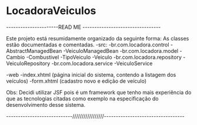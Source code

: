 # LocadoraVeiculos
----------------------READ ME ---------------------------------


Este projeto está resumidamente organizado da seguinte forma:
 As classes estão documentadas e comentadas.
-src:
   -br.com.locadora.control
     -AbstractManagedBean
     -VeiculoManagedBean
   -br.com.locadora.model
      -Cambio
      -Combustivel
      -TipoVeiculo
      -Veiculo
   -br.com.locadora.repository
      -VeiculoRepository
   -br.com.locadora.service
      -VeiculoService


-web
   -index.xhtml (página inicial do sistema, contendo a listagem dos veículos)
   -form.xhtml (cadastro novo e edição de veículo)


Obs: Decidi utilizar JSF pois é um framework que tenho mais experiência do que as tecnologias citadas 
como exemplo na especificação do desenvolvimento desse sistema.

----------------------------/////////////////----------------------------------
